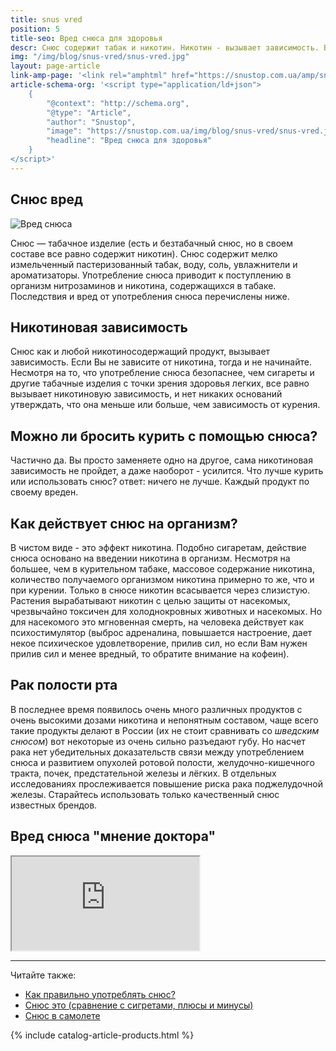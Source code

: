 ```yaml
---
title: snus vred
position: 5
title-seo: Вред снюса для здоровья
descr: Снюс содержит табак и никотин. Никотин - вызывает зависимость. В составе присутствует соль и сода, они в свою очередь сильно разъедают губу.
img: "/img/blog/snus-vred/snus-vred.jpg"
layout: page-article
link-amp-page: '<link rel="amphtml" href="https://snustop.com.ua/amp/snus-vred">'
article-schema-org: '<script type="application/ld+json">
	{
		"@context": "http://schema.org",
		"@type": "Article",
		"author": "Snustop",
		"image": "https://snustop.com.ua/img/blog/snus-vred/snus-vred.jpg",
		"headline": "Вред снюса для здоровья"
	}
</script>'
---
```


<article class="mb-5">
	<h1>Снюс вред</h1>
	<div class="row d-flex align-self-center">
		<div class="col-lg-5">
			<img class="img-fluid mb-4" src="/img/blog/snus-vred/snus-vred.jpg" alt="Вред снюса">
		</div>
		<div class="col-lg-7">
			<p>Снюс — табачное изделие (есть и безтабачный снюс, но в своем составе все равно содержит никотин). Снюс содержит мелко измельченный пастеризованный табак, воду, соль, увлажнители и ароматизаторы. Употребление снюса приводит к поступлению в организм нитрозаминов и никотина, содержащихся в табаке. Последствия и вред от употребления снюса перечислены ниже.</p>
		</div>
	</div>
	<div class="row">
		<div class="col-lg-6">
			<article>
				<h2>Никотиновая зависимость</h2>
				<p>Снюс как и любой никотиносодержащий продукт, вызывает зависимость. Если Вы не зависите от никотина, тогда и не начинайте. Несмотря на то, что употребление снюса безопаснее, чем сигареты и другие табачные изделия с точки зрения здоровья легких, все равно вызывает никотиновую зависимость, и нет никаких оснований утверждать, что она меньше или больше, чем зависимость от курения.</p>
			</article>
		</div>
		<div class="col-lg-6">
			<article>
				<h2>Можно ли бросить курить с помощью снюса?</h2>
				<p>Частично да. Вы просто заменяете одно на другое, сама никотиновая зависимость не пройдет, а даже наоборот - усилится. Что лучше курить или использовать снюс? ответ: ничего не лучше. Каждый продукт по своему вреден.</p>
			</article>
		</div>
		<div class="col-lg-6">
			<article>
				<h2>Как действует снюс на организм?</h2>
				<p>В чистом виде - это эффект никотина. Подобно сигаретам, действие снюса основано на введении никотина в организм. Несмотря на большее, чем в курительном табаке, массовое содержание никотина, количество получаемого организмом никотина примерно то же, что и при курении. Только в снюсе никотин всасывается через слизистую.<br>
				Растения вырабатывают никотин с целью защиты от насекомых, чрезвычайно токсичен для холоднокровных животных и насекомых. Но для насекомого это мгновенная смерть, на человека действует как психостимулятор (выброс адреналина, повышается настроение, дает некое психическое удовлетворение, прилив сил, но если Вам нужен прилив сил и менее вредный, то обратите внимание на кофеин).</p>
			</article>
		</div>
		<div class="col-lg-6">	
			<article>
				<h2>Рак полости рта</h2>
				<p>В последнее время появилось очень много различных продуктов с очень высокими дозами никотина и непонятным составом, чаще всего такие продукты делают в России (их не стоит сравнивать со <i>шведским снюсом</i>) вот некоторые из очень сильно разъедают губу. Но насчет рака нет убедительных доказательств связи между употреблением снюса и развитием опухолей ротовой полости, желудочно-кишечного тракта, почек, предстательной железы и лёгких. В отдельных исследованиях прослеживается повышение риска рака поджелудочной железы. Старайтесь использовать только качественный снюс известных брендов.</p>
			</article>
		</div>
	</div>
	<article>
		<h2>Вред снюса "мнение доктора"</h2>
		<div class="embed-responsive embed-responsive-16by9 mb-3">
			<iframe class="embed-responsive-item" src="https://www.youtube.com/embed/Vl0t3GAbRxU" allowfullscreen></iframe>
		</div>
	</article>
</article>

<hr>

<div class="read-more mb-3">
	<span>Читайте также:</span>
	<ul>
		<li><a href="/kak-upotreblyat-snus">Как правильно употреблять снюс?</a></li>
		<li><a href="/about-snus">Снюс это (сравнение с сигретами, плюсы и минусы)</a></li>
		<li><a href="/snus-v-samolete">Снюс в самолете</a></li>
	</ul>
</div>


{% include catalog-article-products.html %}